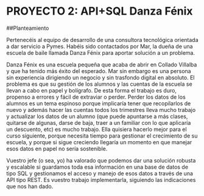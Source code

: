 # PROYECTO 2: API+SQL Danza Fénix

##Planteamiento

Pertenecéis al equipo de desarrollo de una consultora tecnológica orientada a dar servicio a Pymes. Habéis sido contactados por Mar, la dueña de una escuela de baile llamada Danza Fénix para aportar solución a un problema. 

Danza Fénix es una escuela pequeña que acaba de abrir en Collado Villalba y que ha tenido más éxito del esperado. Mar sin embargo es una persona sin experiencia dirigiendo un negocio y sin trasfondo digital en absoluto. El problema es que su gestión de los alumnos y las cuentas de la escuela se llevan a cabo en papel y bolígrafo. De esta forma el trabajo es duro, propenso a errores y fácil de extraviar o perder. Perder los datos de los alumnos es un tema espinoso porque implicaría tener que recopilarlos de nuevo y además hacer las cuentas todos los trimestres lleva mucho trabajo y actualizar los datos de un alumno (que puede apuntarse a más clases, quitarse de algunas, darse de baja, traer a un familiar con lo que aplicaría un descuento, etc) es mucho trabajo. Ella quisiera hacerlo mejor para el curso siguiente, porque necesita tiempo para gestionar el crecimiento de su escuela, y porque si sigue creciendo llegaría un momento en que manejar esos datos en papel no sería sostenible.

Vuestro jefe (o sea, yo) ha valorado que podemos dar una solución robusta y escalable si guardamos toda esa información en una base de datos de tipo SQL y gestionamos el acceso y manejo de esos datos a través de una API tipo REST. Es vuestro trabajo implementarla, siguiendo las indicaciones que nos han dado.
 
